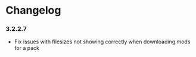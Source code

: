 Changelog
====================================

### 3.2.2.7

- Fix issues with filesizes not showing correctly when downloading mods for a pack